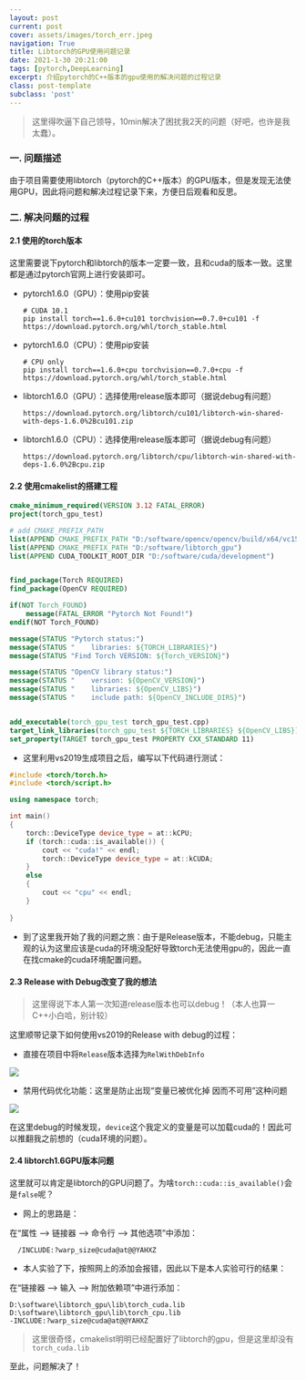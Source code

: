```yaml
---
layout: post
current: post
cover: assets/images/torch_err.jpeg
navigation: True
title: Libtorch的GPU使用问题记录
date: 2021-1-30 20:21:00
tags: [pytorch,DeepLearning]
excerpt: 介绍pytorch的C++版本的gpu使用的解决问题的过程记录
class: post-template
subclass: 'post'
---
```



> 这里得吹逼下自己领导，10min解决了困扰我2天的问题（好吧，也许是我太蠢）。

### 一. 问题描述

由于项目需要使用libtorch（pytorch的C++版本）的GPU版本，但是发现无法使用GPU，因此将问题和解决过程记录下来，方便日后观看和反思。

### 二. 解决问题的过程

#### 2.1 使用的torch版本

这里需要说下pytorch和libtorch的版本一定要一致，且和cuda的版本一致。这里都是通过pytorch官网上进行安装即可。

* pytorch1.6.0（GPU）：使用pip安装

  ```
  # CUDA 10.1
  pip install torch==1.6.0+cu101 torchvision==0.7.0+cu101 -f https://download.pytorch.org/whl/torch_stable.html
  ```

* pytorch1.6.0（CPU）：使用pip安装

  ```
  # CPU only
  pip install torch==1.6.0+cpu torchvision==0.7.0+cpu -f https://download.pytorch.org/whl/torch_stable.html
  ```
  
* libtorch1.6.0（GPU）：选择使用release版本即可（据说debug有问题）

  ```
  https://download.pytorch.org/libtorch/cu101/libtorch-win-shared-with-deps-1.6.0%2Bcu101.zip
  ```
  
* libtorch1.6.0（CPU）：选择使用release版本即可（据说debug有问题）
  ```
  https://download.pytorch.org/libtorch/cpu/libtorch-win-shared-with-deps-1.6.0%2Bcpu.zip
  ```

#### 2.2 使用cmakelist的搭建工程

```cmake
cmake_minimum_required(VERSION 3.12 FATAL_ERROR)
project(torch_gpu_test)

# add CMAKE_PREFIX_PATH
list(APPEND CMAKE_PREFIX_PATH "D:/software/opencv/opencv/build/x64/vc15/lib")
list(APPEND CMAKE_PREFIX_PATH "D:/software/libtorch_gpu")
list(APPEND CUDA_TOOLKIT_ROOT_DIR "D:/software/cuda/development")


find_package(Torch REQUIRED)
find_package(OpenCV REQUIRED)

if(NOT Torch_FOUND)
    message(FATAL_ERROR "Pytorch Not Found!")
endif(NOT Torch_FOUND)

message(STATUS "Pytorch status:")
message(STATUS "    libraries: ${TORCH_LIBRARIES}")
message(STATUS "Find Torch VERSION: ${Torch_VERSION}")

message(STATUS "OpenCV library status:")
message(STATUS "    version: ${OpenCV_VERSION}")
message(STATUS "    libraries: ${OpenCV_LIBS}")
message(STATUS "    include path: ${OpenCV_INCLUDE_DIRS}")


add_executable(torch_gpu_test torch_gpu_test.cpp)
target_link_libraries(torch_gpu_test ${TORCH_LIBRARIES} ${OpenCV_LIBS})
set_property(TARGET torch_gpu_test PROPERTY CXX_STANDARD 11)
```

* 这里利用vs2019生成项目之后，编写以下代码进行测试：

```C++
#include <torch/torch.h>
#include <torch/script.h>

using namespace torch;

int main()
{
    torch::DeviceType device_type = at::kCPU;
    if (torch::cuda::is_available()) {
        cout << "cuda!" << endl;
        torch::DeviceType device_type = at::kCUDA;
    }
    else
    {
        cout << "cpu" << endl;
    }
    
}
```

* 到了这里我开始了我的问题之旅：由于是Release版本，不能debug，只能主观的认为这里应该是cuda的环境没配好导致torch无法使用gpu的，因此一直在找cmake的cuda环境配置问题。

#### 2.3 Release with Debug改变了我的想法

>  这里得说下本人第一次知道release版本也可以debug！（本人也算一C++小白哈，别计较）

这里顺带记录下如何使用vs2019的Release with debug的过程：

* 直接在项目中将`Release`版本选择为`RelWithDebInfo`

![](https://i.loli.net/2021/02/01/FcP7UNy4fqTxkR1.png)

* 禁用代码优化功能：这里是防止出现“变量已被优化掉 因而不可用”这种问题

![](https://i.loli.net/2021/02/01/KSBZQE8f7IkenWD.png)

在这里debug的时候发现，`device`这个我定义的变量是可以加载cuda的！因此可以推翻我之前想的（cuda环境的问题）。

#### 2.4 libtorch1.6GPU版本问题

这里就可以肯定是libtorch的GPU问题了。为啥`torch::cuda::is_available()`会是`false`呢？

* 网上的思路是：

在“属性 --> 链接器 --> 命令行 --> 其他选项”中添加：

```
  /INCLUDE:?warp_size@cuda@at@@YAHXZ
```

* 本人实验了下，按照网上的添加会报错，因此以下是本人实验可行的结果：

在“链接器 --> 输入 --> 附加依赖项”中进行添加：

```
D:\software\libtorch_gpu\lib\torch_cuda.lib
D:\software\libtorch_gpu\lib\torch_cpu.lib
-INCLUDE:?warp_size@cuda@at@@YAHXZ
```

> 这里很奇怪，cmakelist明明已经配置好了libtorch的gpu，但是这里却没有`torch_cuda.lib`

至此，问题解决了！



